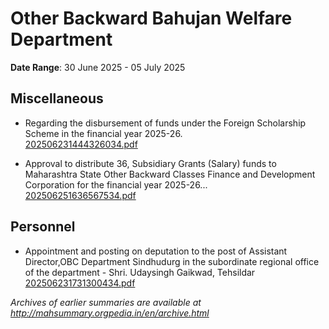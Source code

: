 # Other Backward Bahujan Welfare Department

**Date Range**: 30 June 2025 - 05 July 2025


## Miscellaneous
- Regarding the disbursement of funds under the Foreign Scholarship Scheme in the financial year 2025-26.\
  [202506231444326034.pdf](https://gr.maharashtra.gov.in/Site/Upload/Government%20Resolutions/English/202506231444326034.pdf)

- Approval to distribute 36, Subsidiary Grants (Salary) funds to Maharashtra State Other Backward Classes Finance and Development Corporation for the financial year 2025-26...\
  [202506251636567534.pdf](https://gr.maharashtra.gov.in/Site/Upload/Government%20Resolutions/English/202506251636567534.pdf)

## Personnel
- Appointment and posting on deputation to the post of Assistant Director,OBC Department Sindhudurg in the subordinate regional office of the department - Shri. Udaysingh Gaikwad, Tehsildar\
  [202506231731300434.pdf](https://gr.maharashtra.gov.in/Site/Upload/Government%20Resolutions/English/202506231731300434.pdf)


*Archives of earlier summaries are available at http://mahsummary.orgpedia.in/en/archive.html*